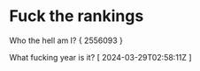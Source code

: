 # Fuck the rankings

Who the hell am I?
{ 2556093 }

What fucking year is it?
[ 2024-03-29T02:58:11Z ]
